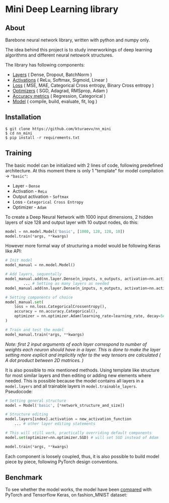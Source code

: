 
# Mini Deep Learning library

## About

Barebone neural network library, written with python and numpy only. 

The idea behind this project is to study innerworkings of deep learning algorithms and different neural netowork structures. 

The library has following components:
 - [Layers](https://github.com/kturaevv/nn_mini/blob/main/nn/layer.py) ( Dense, Dropout, BatchNorm )
 - [Activations](nn/activation.py) ( ReLu, Softmax, Sigmoid, Linear )
 - [Loss](nn_mini/nn/loss.py) ( MSE, MAE, Categorical Cross entropy, Binary Cross entropy )
 - [Optimizers](nn_mini/nn/optimizer.py) ( SGD, Adagrad, RMSprop, Adam )
 - [Accuracy metrics](nn_mini/nn/accuracy.py) ( Regression, Categorical )
 - [Model](nn_mini/nn/model.py) ( compile, build, evaluate, fit, log )

## Installation
    $ git clone https://github.com/kturaevv/nn_mini
    $ cd nn_mini
    $ pip install -r requirements.txt
    
## Training

The basic model can be initialized with 2 lines of code, following predefined architecture. At this moment there is only 1 "template" for model compilation -> `"basic"`:

 - Layer - `Dense`
 - Activation - `ReLu`
 - Output activation - `Softmax`
 - Loss - `Categorical Cross Entropy`
 - Optimizer - `Adam`

To create a Deep Neural Network with 1000 input dimensions, 2 hidden layers of size 128 and output layer with 10 output nodes,  do this:

```python
model = nn.model.Model('basic', [1000, 128, 128, 10])
model.train(*args, **kwargs)
```

However more formal way of structuring a model would be following Keras like API:

```python
# Init model
model_manual = nn.model.Model()

# Add layers, sequentally
model_manual.add(nn.layer.Dense(n_inputs, n_outputs, activation=nn.activation.ReLU()))
        ... # Setting as many layers as needed
model_manual.add(nn.layer.Dense(n_inputs, n_outputs, activation=nn.activation.Softmax()))

# Setting components of choice
model_manual.set(
    loss = nn.loss.CategoricalCrossentropy(),
    accuracy = nn.accuracy.Categorical(),
    optimizer = nn.optimizer.Adam(learning_rate=learning_rate, decay=5e-5)
)

# Train and test the model
model_manual.train(*args, **kwargs)

```

*Note: first 2 input arguments of each layer correspond to number of weights each neuron should have in a layer. This is done to make the layer setting more explicit and implicitly refer to the way tensors are calculated ( A dot product between 2D matrices. )*

It is also possible to mix mentioned methods. Using template like structure for most similar layers and then editing or adding new elements where needed. 
This is possible because the model contains all layers in a `model.layers` and all trainable layers in `model.trainable_layers`.  Pseudocode:

```py
# Setting general structure
model = Model('basic', [*network_structure_and_size])

# Structure editing
model.layers[index].activation = new_activation_function
    ... # other layer editing statements

# This will still work, practically overriding default components
model.set(optimizer=nn.optimizer.SGD) # will set SGD instead of Adam

model.train(*args, **kwargs)
```

Each component is loosely coupled, thus, it is also possible to build model piece by piece, following PyTorch design conventions.

## Benchmark

To see whether the model works, the model have been [compared](https://github.com/kturaevv/nn_mini/blob/main/examples/fashion_mnist/basic_comparison.ipynb
) with PyTorch and Tensorflow Keras, on fashion_MNIST dataset:
